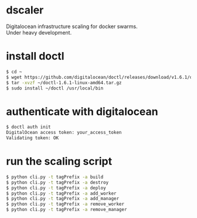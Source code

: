 # dscaler
Digitalocean infrastructure scaling for docker swarms.  
Under heavy development.

# install doctl
```bash
$ cd ~
$ wget https://github.com/digitalocean/doctl/releases/download/v1.6.1/doctl-1.6.1-linux-amd64.tar.gz
$ tar -xvzf ~/doctl-1.6.1-linux-amd64.tar.gz
$ sudo install ~/doctl /usr/local/bin
```

# authenticate with digitalocean
```bash
$ doctl auth init
DigitalOcean access token: your_access_token
Validating token: OK
```

# run the scaling script
```bash
$ python cli.py -t tagPrefix -a build
$ python cli.py -t tagPrefix -a destroy
$ python cli.py -t tagPrefix -a deploy
$ python cli.py -t tagPrefix -a add_worker
$ python cli.py -t tagPrefix -a add_manager
$ python cli.py -t tagPrefix -a remove_worker
$ python cli.py -t tagPrefix -a remove_manager
```